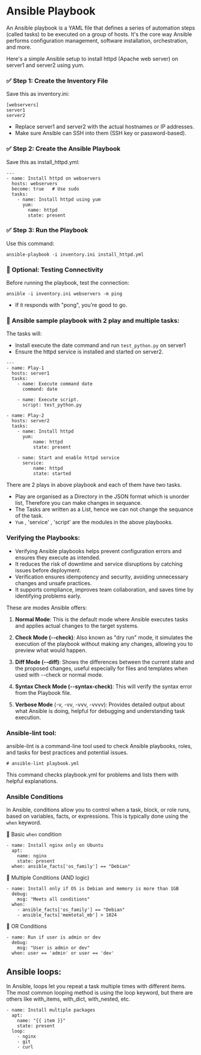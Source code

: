 # Ansible Playbook

An Ansible playbook is a YAML file that defines a series of automation steps (called tasks) to be executed on a group of hosts. It's the core way Ansible performs configuration management, software installation, orchestration, and more.

Here's a simple Ansible setup to install httpd (Apache web server) on server1 and server2 using yum.

### ✅ Step 1: Create the Inventory File

Save this as inventory.ini:
```
[webservers]
server1
server2
```
- Replace server1 and server2 with the actual hostnames or IP addresses.
- Make sure Ansible can SSH into them (SSH key or password-based).

### ✅ Step 2: Create the Ansible Playbook

Save this as install_httpd.yml:
```
---
- name: Install httpd on webservers
  hosts: webservers
  become: true   # Use sudo
  tasks:
    - name: Install httpd using yum
      yum:
        name: httpd
        state: present
```
### ✅ Step 3: Run the Playbook

Use this command:
```
ansible-playbook -i inventory.ini install_httpd.yml
```

### 🔧 Optional: Testing Connectivity

Before running the playbook, test the connection:
```
ansible -i inventory.ini webservers -m ping
```
- If it responds with "pong", you're good to go.


### 🧩 Ansible sample playbook with 2 play and multiple tasks:

The tasks will:

- Install execute the date command and run `test_python.py` on server1
- Ensure the httpd service is installed and started on server2.

```
---
- name: Play-1
  hosts: server1
  tasks:
    - name: Execute command date
      command: date

    - name: Execute script.
      script: test_python.py

- name: Play-2
  hosts: server2
  tasks:
    - name: Install httpd
      yum:
          name: httpd
          state: present

    - name: Start and enable httpd service
      service:
          name: httpd
          state: started
```

There are 2 plays in above playbook and each of them have two tasks. 

- Play are organised as a Directory in the JSON format which is unorder list, Therefore you can make changes in sequance. 
- The Tasks are written as a List, hence we can not change the sequance of the task.
- `Yum` , 'service' , 'script' are the modules in the above playbooks.


### Verifying the Playbooks:

- Verifying Ansible playbooks helps prevent configuration errors and ensures they execute as intended.
- It reduces the risk of downtime and service disruptions by catching issues before deployment.
- Verification ensures idempotency and security, avoiding unnecessary changes and unsafe practices.
- It supports compliance, improves team collaboration, and saves time by identifying problems early.

These are modes Ansible offers:

1. <b>Normal Mode</b>: This is the default mode where Ansible executes tasks and applies actual changes to the target systems.

2. <b>Check Mode (--check)</b>: Also known as "dry run" mode, it simulates the execution of the playbook without making any changes, allowing you to preview what would happen.

3. <b>Diff Mode (--diff)</b>: Shows the differences between the current state and the proposed changes, useful especially for files and templates when used with --check or normal mode.

4. <b>Syntax Check Mode (--syntax-check)</b>: This will verify the syntax error from the Playbook file.

5. <b>Verbose Mode</b> (-v, -vv, -vvv, -vvvv): Provides detailed output about what Ansible is doing, helpful for debugging and understanding task execution.

### Ansible-lint tool:

ansible-lint is a command-line tool used to check Ansible playbooks, roles, and tasks for best practices and potential issues. 

 ```
# ansible-lint playbook.yml 
  ```
This command checks playbook.yml for problems and lists them with helpful explanations.


### Ansible Conditions

In Ansible, conditions allow you to control when a task, block, or role runs, based on variables, facts, or expressions. This is typically done using the `when` keyword.

🔹 Basic `when` condition
```
- name: Install nginx only on Ubuntu
  apt:
    name: nginx
    state: present
  when: ansible_facts['os_family'] == "Debian"
```

🔹 Multiple Conditions (AND logic)

```
- name: Install only if OS is Debian and memory is more than 1GB
  debug:
    msg: "Meets all conditions"
  when:
    - ansible_facts['os_family'] == "Debian"
    - ansible_facts['memtotal_mb'] > 1024
```

🔹 OR Conditions
```
- name: Run if user is admin or dev
  debug:
    msg: "User is admin or dev"
  when: user == 'admin' or user == 'dev'
```

## Ansible loops:

In Ansible, loops let you repeat a task multiple times with different items. The most common looping method is using the loop keyword, but there are others like with_items, with_dict, with_nested, etc.
```
- name: Install multiple packages
  apt:
    name: "{{ item }}"
    state: present
  loop:
    - nginx
    - git
    - curl
```
